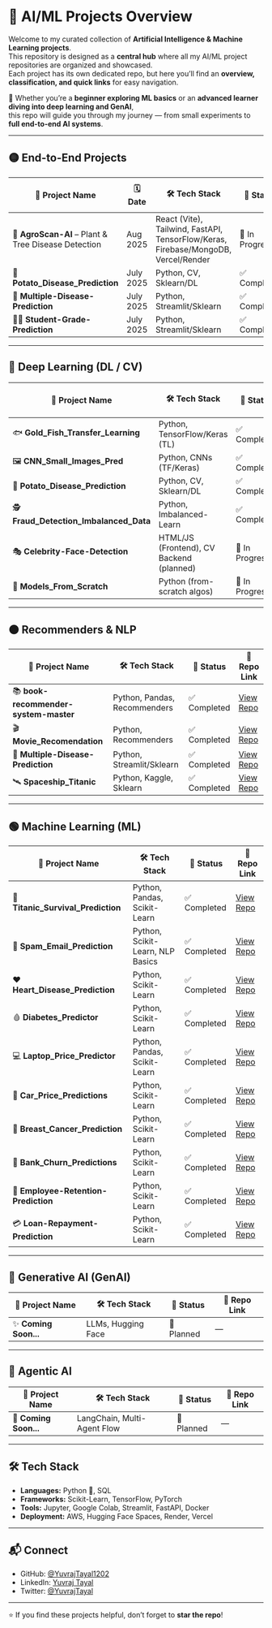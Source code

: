 # 🤖 AI/ML Projects Overview

Welcome to my curated collection of **Artificial Intelligence & Machine Learning projects**.  
This repository is designed as a **central hub** where all my AI/ML project repositories are organized and showcased.  
Each project has its own dedicated repo, but here you’ll find an **overview, classification, and quick links** for easy navigation.  

🌟 Whether you’re a **beginner exploring ML basics** or an **advanced learner diving into deep learning and GenAI**,  
this repo will guide you through my journey — from small experiments to **full end-to-end AI systems**.  

---

## 🟡 End-to-End Projects

| 📁 Project Name                                     |  🗓️ Date | 🛠️ Tech Stack                                                                     | 📌 Status      | 🔗 Repo Link                                                |
| --------------------------------------------------- | -------- | ---------------------------------------------------------------------------------- | -------------- | ----------------------------------------------------------- |
| 🌿 **AgroScan-AI** – Plant & Tree Disease Detection |  Aug 2025 | React (Vite), Tailwind, FastAPI, TensorFlow/Keras, Firebase/MongoDB, Vercel/Render | 🚧 In Progress | [View Repo](https://github.com/yuvrajtayal1202/AgroScan-AI) |
| 🐞 **Potato_Disease_Prediction**       | July 2025 |Python, CV, Sklearn/DL                   | ✅ Completed    | [View Repo](https://github.com/yuvrajtayal1202/Potata_Disease_Prediction)          |
| 🧪 **Multiple-Disease-Prediction**    | July 2025 |Python, Streamlit/Sklearn    | ✅ Completed | [View Repo](https://github.com/yuvrajtayal1202/Multiple-Disease-Prediction)    |
| 👨‍🎓 **Student-Grade-Prediction**    | July 2025 |Python, Streamlit/Sklearn    | ✅ Completed | [View Repo](https://github.com/yuvrajtayal1202/ml-projects)    |



<!-- | 📁 Project Name                                     | 🔗 Live Demo | 🗓️ Date | 🛠️ Tech Stack                                                                     | 📌 Status      | 🔗 Repo Link                                                |
| --------------------------------------------------- | ------------ | -------- | ---------------------------------------------------------------------------------- | -------------- | ----------------------------------------------------------- |
| 🌿 **AgroScan-AI** – Plant & Tree Disease Detection | Coming Soon  | Aug 2025 | React (Vite), Tailwind, FastAPI, TensorFlow/Keras, Firebase/MongoDB, Vercel/Render | 🚧 In Progress | [View Repo](https://github.com/yuvrajtayal1202/AgroScan-AI) |
| 🐞 **Potato_Disease_Prediction**       | Coming Soon | July 2025 |Python, CV, Sklearn/DL                   | ✅ Completed    | [View Repo](https://github.com/yuvrajtayal1202/Potata_Disease_Prediction)          |
| 🧪 **Multiple-Disease-Prediction**    | Coming Soon | July 2025 |Python, Streamlit/Sklearn    | ✅ Completed | [View Repo](https://github.com/yuvrajtayal1202/Multiple-Disease-Prediction)    |
| 👨‍🎓 **Student-Grade-Prediction**    | Coming Soon | July 2025 |Python, Streamlit/Sklearn    | ✅ Completed | [View Repo](https://github.com/yuvrajtayal1202/ml-projects)    | -->



---


## 🔴 Deep Learning (DL / CV)

| 📁 Project Name                        | 🛠️ Tech Stack                           | 📌 Status      | 🔗 Repo Link                                                                       |
| -------------------------------------- | ---------------------------------------- | -------------- | ---------------------------------------------------------------------------------- |
| 🐟 **Gold_Fish_Transfer_Learning**     | Python, TensorFlow/Keras (TL)            | ✅ Completed    | [View Repo](https://github.com/yuvrajtayal1202/Gold_Fish_Transfer_Learning)        |
| 🖼️ **CNN_Small_Images_Pred**           | Python, CNNs (TF/Keras)                  | ✅ Completed    | [View Repo](https://github.com/yuvrajtayal1202/CNN_Small_Images_Pred)              |
| 🐞 **Potato_Disease_Prediction**       | Python, CV, Sklearn/DL                   | ✅ Completed    | [View Repo](https://github.com/yuvrajtayal1202/Potata_Disease_Prediction)          |
| 🕵️ **Fraud_Detection_Imbalanced_Data** | Python, Imbalanced-Learn                 | ✅ Completed    | [View Repo](https://github.com/yuvrajtayal1202/Fraud_Detection_Imbalanced_Dataset) |
| 🎭 **Celebrity-Face-Detection**        | HTML/JS (Frontend), CV Backend (planned) | 🚧 In Progress | [View Repo](https://github.com/yuvrajtayal1202/Celebrity-Face-Detection)           |
| 🧩 **Models_From_Scratch**             | Python (from-scratch algos)              | 🚧 In Progress | [View Repo](https://github.com/yuvrajtayal1202/Models_From_Scratch)                |


---

## 🟠 Recommenders & NLP

| 📁 Project Name                       | 🛠️ Tech Stack               | 📌 Status   | 🔗 Repo Link                                                                   |
| ------------------------------------- | ---------------------------- | ----------- | ------------------------------------------------------------------------------ |
| 📚 **book-recommender-system-master** | Python, Pandas, Recommenders | ✅ Completed | [View Repo](https://github.com/yuvrajtayal1202/book-recommender-system-master) |
| 🎬 **Movie_Recomendation**            | Python, Recommenders         | ✅ Completed | [View Repo](https://github.com/yuvrajtayal1202/Movie_Recomendation)            |
| 🧪 **Multiple-Disease-Prediction**    | Python, Streamlit/Sklearn    | ✅ Completed | [View Repo](https://github.com/yuvrajtayal1202/Multiple-Disease-Prediction)    |
| 🛰️ **Spaceship_Titanic**             | Python, Kaggle, Sklearn      | ✅ Completed | [View Repo](https://github.com/yuvrajtayal1202/Spaceship_Titanic)              |

---


## 🟢 Machine Learning (ML)

| 📁 Project Name                      | 🛠️ Tech Stack                   | 📌 Status   | 🔗 Repo Link                                                                  |
| ------------------------------------ | -------------------------------- | ----------- | ----------------------------------------------------------------------------- |
| 🚢 **Titanic_Survival_Prediction**   | Python, Pandas, Scikit-Learn     | ✅ Completed | [View Repo](https://github.com/yuvrajtayal1202/Titanic_Survival_Prediction)   |
| 📧 **Spam_Email_Prediction**         | Python, Scikit-Learn, NLP Basics | ✅ Completed | [View Repo](https://github.com/yuvrajtayal1202/Spam_Email_Prediction)         |
| ❤️ **Heart_Disease_Prediction**      | Python, Scikit-Learn             | ✅ Completed | [View Repo](https://github.com/yuvrajtayal1202/Heart_Disease_Prediction)      |
| 🩸 **Diabetes_Predictor**            | Python, Scikit-Learn             | ✅ Completed | [View Repo](https://github.com/yuvrajtayal1202/Diabetes_Predictor)            |
| 💻 **Laptop_Price_Predictor**        | Python, Pandas, Scikit-Learn     | ✅ Completed | [View Repo](https://github.com/yuvrajtayal1202/Laptop_Price_Predictor)        |
| 🚗 **Car_Price_Predictions**         | Python, Scikit-Learn             | ✅ Completed | [View Repo](https://github.com/yuvrajtayal1202/Car_Price_Predictions)         |
| 🧠 **Breast_Cancer_Prediction**      | Python, Scikit-Learn             | ✅ Completed | [View Repo](https://github.com/yuvrajtayal1202/Breast_Cancer_Prediction)      |
| 🏦 **Bank_Churn_Predictions**        | Python, Scikit-Learn             | ✅ Completed | [View Repo](https://github.com/yuvrajtayal1202/Bank_Churn_Predictions)        |
| 👔 **Employee-Retention-Prediction** | Python, Scikit-Learn             | ✅ Completed | [View Repo](https://github.com/yuvrajtayal1202/Employee-Retention-Prediction) |
| 💳 **Loan-Repayment-Prediction**     | Python, Scikit-Learn             | ✅ Completed | [View Repo](https://github.com/yuvrajtayal1202/Loan-Repayment-Prediction)     |

---

## 🌈 Generative AI (GenAI)

| 📁 Project Name      | 🛠️ Tech Stack         | 📌 Status   | 🔗 Repo Link |
| -------------------- | --------------------- | ----------- | ------------ |
| ✨ **Coming Soon...** | LLMs, Hugging Face    | 🚧 Planned  | —            |

---

## 🤖 Agentic AI

| 📁 Project Name      | 🛠️ Tech Stack               | 📌 Status   | 🔗 Repo Link |
| -------------------- | --------------------------- | ----------- | ------------ |
| 🤝 **Coming Soon...** | LangChain, Multi-Agent Flow | 🚧 Planned  | —            |

---

## 🛠 Tech Stack

* **Languages:** Python 🐍, SQL  
* **Frameworks:** Scikit-Learn, TensorFlow, PyTorch  
* **Tools:** Jupyter, Google Colab, Streamlit, FastAPI, Docker  
* **Deployment:** AWS, Hugging Face Spaces, Render, Vercel  

---

## 📬 Connect

* GitHub: [@YuvrajTayal1202](https://github.com/yuvrajtayal1202)  
* LinkedIn: [Yuvraj Tayal](https://www.linkedin.com/in/yuvraj-tayal-7a3a48356)  
* Twitter: [@YuvrajTayal](https://x.com/YuvrajTayal)  

---

⭐ If you find these projects helpful, don’t forget to **star the repo**!
